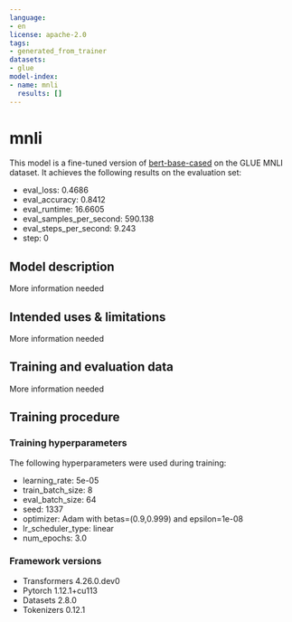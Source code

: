 ```yaml
---
language:
- en
license: apache-2.0
tags:
- generated_from_trainer
datasets:
- glue
model-index:
- name: mnli
  results: []
---
```


<!-- This model card has been generated automatically according to the information the Trainer had access to. You
should probably proofread and complete it, then remove this comment. -->

# mnli

This model is a fine-tuned version of [bert-base-cased](https://huggingface.co/bert-base-cased) on the GLUE MNLI dataset.
It achieves the following results on the evaluation set:
- eval_loss: 0.4686
- eval_accuracy: 0.8412
- eval_runtime: 16.6605
- eval_samples_per_second: 590.138
- eval_steps_per_second: 9.243
- step: 0

## Model description

More information needed

## Intended uses & limitations

More information needed

## Training and evaluation data

More information needed

## Training procedure

### Training hyperparameters

The following hyperparameters were used during training:
- learning_rate: 5e-05
- train_batch_size: 8
- eval_batch_size: 64
- seed: 1337
- optimizer: Adam with betas=(0.9,0.999) and epsilon=1e-08
- lr_scheduler_type: linear
- num_epochs: 3.0

### Framework versions

- Transformers 4.26.0.dev0
- Pytorch 1.12.1+cu113
- Datasets 2.8.0
- Tokenizers 0.12.1
